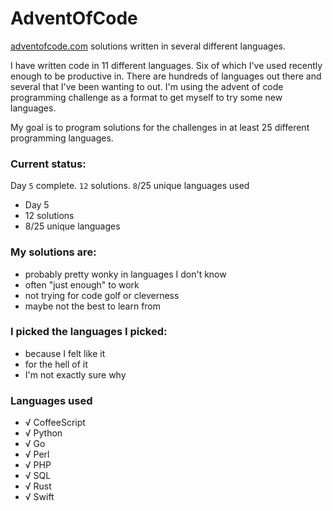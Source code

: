 # AdventOfCode

[adventofcode.com](http://adventofcode.com) solutions written in several different languages.

I have written code in 11 different languages.  Six of which I've used recently enough to be productive in.  There are hundreds of languages out there and several that I've been wanting to out.  I'm using the advent of code programming challenge as a format to get myself to try some new languages.

My goal is to program solutions for the challenges in at least 25 different programming languages.

### Current status:
Day `5` complete.  `12` solutions.  `8`/25 unique languages used
* Day 5
* 12 solutions
* 8/25 unique languages

### My solutions are:

* probably pretty wonky in languages I don't know
* often "just enough" to work
* not trying for code golf or cleverness
* maybe not the best to learn from

### I picked the languages I picked:

* because I felt like it
* for the hell of it
* I'm not exactly sure why

### Languages used
* √ CoffeeScript
* √ Python
* √ Go
* √ Perl
* √ PHP
* √ SQL
* √ Rust
* √ Swift
